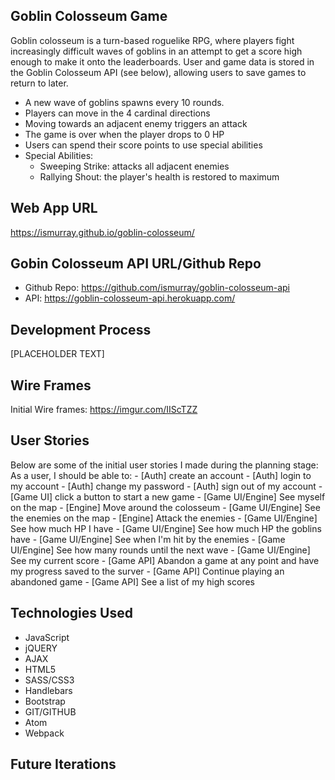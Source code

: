 ## Goblin Colosseum Game

Goblin colosseum is a turn-based roguelike RPG, where players fight increasingly
difficult waves of goblins in an attempt to get a score high enough to make it
onto the leaderboards. User and game data is stored in the Goblin Colosseum API
(see below), allowing users to save games to return to later.

  * A new wave of goblins spawns every 10 rounds.
  * Players can move in the 4 cardinal directions
  * Moving towards an adjacent enemy triggers an attack
  * The game is over when the player drops to 0 HP
  * Users can spend their score points to use special abilities
  * Special Abilities:
    - Sweeping Strike: attacks all adjacent enemies
    - Rallying Shout: the player's health is restored to maximum

## Web App URL

https://ismurray.github.io/goblin-colosseum/

## Gobin Colosseum API URL/Github Repo

- Github Repo: https://github.com/ismurray/goblin-colosseum-api
- API: https://goblin-colosseum-api.herokuapp.com/

## Development Process
[PLACEHOLDER TEXT]

## Wire Frames
Initial Wire frames: https://imgur.com/IIScTZZ


## User Stories
Below are some of the initial user stories I made during the planning stage:
  As a user, I should be able to:
    - [Auth] create an account
    - [Auth] login to my account
    - [Auth] change my password
    - [Auth] sign out of my account
    - [Game UI] click a button to start a new game
    - [Game UI/Engine] See myself on the map
    - [Engine] Move around the colosseum
    - [Game UI/Engine] See the enemies on the map
    - [Engine] Attack the enemies
    - [Game UI/Engine] See how much HP I have
    - [Game UI/Engine] See how much HP the goblins have
    - [Game UI/Engine] See when I'm hit by the enemies
    - [Game UI/Engine] See how many rounds until the next wave
    - [Game UI/Engine] See my current score
    - [Game API] Abandon a game at any point and have my progress saved to the surver
    - [Game API] Continue playing an abandoned game
    - [Game API] See a list of my high scores

## Technologies Used
* JavaScript
* jQUERY
* AJAX
* HTML5
* SASS/CSS3
* Handlebars
* Bootstrap
* GIT/GITHUB
* Atom
* Webpack

## Future Iterations

